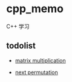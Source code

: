 # cpp_memo
C++ 学习

## todolist

- [matrix multiplication](./algorithms/matrix_multiplication.md)

- [next permutation](./algorithms/next_permutation.md)
